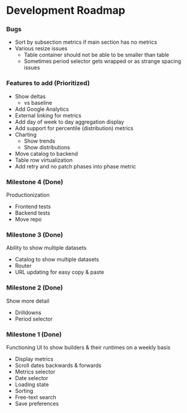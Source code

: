 # Development Roadmap

### Bugs

* Sort by subsection metrics if main section has no metrics
* Various resize issues
  * Table container should not be able to be smaller than table
  * Sometimes period selector gets wrapped or as strange spacing issues

### Features to add (Prioritized)

* Show deltas
  * vs baseline
* Add Google Analytics
* External linking for metrics
* Add day of week to day aggregation display
* Add support for percentile (distribution) metrics
* Charting
  * Show trends
  * Show distributions
* Move catalog to backend
* Table row virtualization
* Add retry and no patch phases into phase metric

### Milestone 4 (Done)

Productionization
* Frontend tests
* Backend tests
* Move repo

### Milestone 3 (Done)

Ability to show multiple datasets
* Catalog to show multiple datasets
* Router
* URL updating for easy copy & paste

### Milestone 2 (Done)

Show more detail
* Drilldowns
* Period selector

### Milestone 1 (Done)

Functioning UI to show builders & their runtimes on a weekly basis
* Display metrics
* Scroll dates backwards & forwards
* Metrics selector
* Date selector
* Loading state
* Sorting
* Free-text search
* Save preferences

